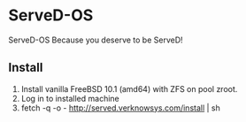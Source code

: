 ServeD-OS
=========

ServeD-OS
Because you deserve to be ServeD!


## Install
1. Install vanilla FreeBSD 10.1 (amd64) with ZFS on pool zroot.
2. Log in to installed machine
3. fetch -q -o - http://served.verknowsys.com/install | sh
